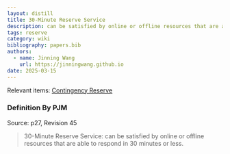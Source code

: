 ```yaml
---
layout: distill
title: 30-Minute Reserve Service
description: can be satisfied by online or offline resources that are able to respond in 30 minutes or less.
tags: reserve
category: wiki
bibliography: papers.bib
authors:
  - name: Jinning Wang
    url: https://jinningwang.github.io
date: 2025-03-15
---
```


Relevant items: [Contingency Reserve](/wiki/contingency-reserve)

### Definition By PJM

Source: <d-cite key="pjm2024m10"></d-cite> p27, Revision 45

> 30-Minute Reserve Service: can be satisfied by online or offline resources that are able to respond in 30 minutes or less.
